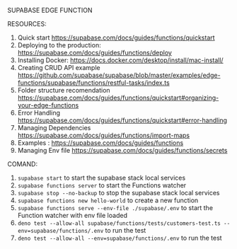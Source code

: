 SUPABASE EDGE FUNCTION

RESOURCES:

1. Quick start https://supabase.com/docs/guides/functions/quickstart
2. Deploying to the production: https://supabase.com/docs/guides/functions/deploy
3. Installing Docker: https://docs.docker.com/desktop/install/mac-install/
4. Creating CRUD API example https://github.com/supabase/supabase/blob/master/examples/edge-functions/supabase/functions/restful-tasks/index.ts
5. Folder structure recomendation https://supabase.com/docs/guides/functions/quickstart#organizing-your-edge-functions
6. Error Handling https://supabase.com/docs/guides/functions/quickstart#error-handling
7. Managing Dependencies https://supabase.com/docs/guides/functions/import-maps
8. Examples : https://supabase.com/docs/guides/functions
9. Managing Env file https://supabase.com/docs/guides/functions/secrets

COMAND:

1. `supabase start` to start the supabase stack local services
2. `supabase functions server` to start the Functions watcher
3. `supabase stop --no-backup` to stop the supabase stack local services
4. `supabase functions new hello-world` to create a new function
5. `supabase functions serve --env-file ./supabase/.env` to start the Function watcher with env file loaded
6. `deno test --allow-all supabase/functions/tests/customers-test.ts --env=supabase/functions/.env` to run the test
7. `deno test --allow-all --env=supabase/functions/.env` to run the test
